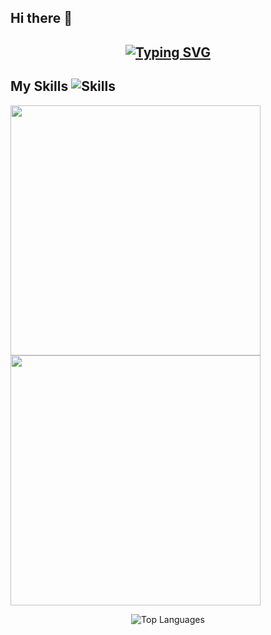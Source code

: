 ## Hi there 👋
## <div align="center">[![Typing SVG](https://readme-typing-svg.demolab.com?font=Fira+Code&size=25&pause=2000&center=true%C2%A0%E7%9C%9F&vCenter=true%C2%A0%E7%9C%9F&multiline=true&repeat=&random=&width=435&lines=Welcome+to+my+GitHub+profile+page)](https://git.io/typing-svg)</div>

## My Skills ![Skills](https://skillicons.dev/icons?i=html,css,js,vue,java,nodejs,c,maven&perline=8)


<img src="https://streak-stats.demolab.com/?user=yongjannes&locale=zh_Hans" style="width: 400px;">
<img src="https://github-readme-stats.vercel.app/api?username=yongjannes&show_icons=true&theme=radical" style="width: 400px;">


<p align="center">
  <img src="https://github-readme-stats.vercel.app/api/top-langs/?username=yongjannes&theme=transparent&hide_border=true&layout=donut-vertical&langs_count=6" alt="Top Languages" />
</p>



    

    





<!--
**yongjannes/yongjannes** is a ✨ _special_ ✨ repository because its `README.md` (this file) appears on your GitHub profile.

Here are some ideas to get you started:

- 🔭 I’m currently working on ...
- 🌱 I’m currently learning ...
- 👯 I’m looking to collaborate on ...
- 🤔 I’m looking for help with ...
- 💬 Ask me about ...
- 📫 How to reach me: ...
- 😄 Pronouns: ...
- ⚡ Fun fact: ...
-->
